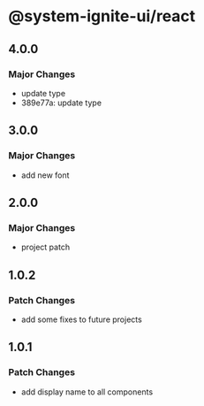 # @system-ignite-ui/react

## 4.0.0

### Major Changes

- update type
- 389e77a: update type

## 3.0.0

### Major Changes

- add new font

## 2.0.0

### Major Changes

- project patch

## 1.0.2

### Patch Changes

- add some fixes to future projects

## 1.0.1

### Patch Changes

- add display name to all components
